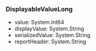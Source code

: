### DisplayableValueLong
- value: System.Int64
- displayValue: System.String
- serializedValue: System.String
- reportHeader: System.String
